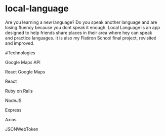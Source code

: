 # local-language

Are you learning a new language? Do you speak another language and are losing fluency because you dont speak it enough. Local Language is an app designed to help friends share places in their area where hey can speak and practice languages. It is also my Flatiron School final project, revisited and improved.


#Technologies

Google Maps API

React Google Maps

React

Ruby on Rails

NodeJS

Express

Axios

JSONWebToken



